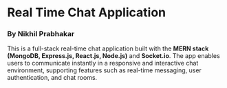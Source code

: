 # Real Time Chat Application

### By Nikhil Prabhakar

This is a full-stack real-time chat application built with the **MERN stack (MongoDB, Express.js, React.js, Node.js)** and **Socket.io**. The app enables users to communicate instantly in a responsive and interactive chat environment, supporting features such as real-time messaging, user authentication, and chat rooms.
